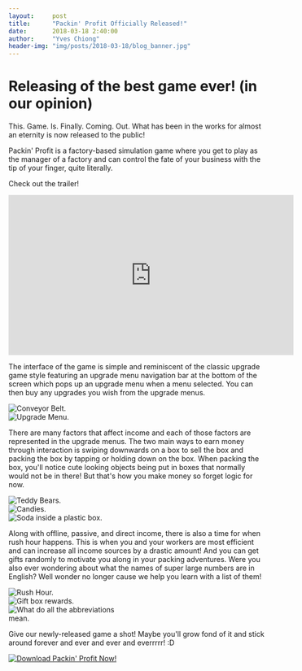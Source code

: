 ```yaml
---
layout:     post
title:      "Packin' Profit Officially Released!"
date:       2018-03-18 2:40:00
author:     "Yves Chiong"
header-img: "img/posts/2018-03-18/blog_banner.jpg"
---
```


# Releasing of the best game ever! (in our opinion) #

This. Game. Is. Finally. Coming. Out. What has been in the works for almost an eternity is now released to the public!

Packin' Profit is a factory-based simulation game where you get to play as the manager of a factory and can control the fate of your business with the tip of your finger, quite literally.

Check out the trailer!
<iframe width="560" height="315" src="https://www.youtube.com/embed/Bbi1e4r8i4I" frameborder="0" allow="autoplay; encrypted-media" allowfullscreen></iframe>

The interface of the game is simple and reminiscent of the classic upgrade game style featuring an upgrade menu navigation bar at the bottom of the screen which pops up an upgrade menu when a menu selected.
You can then buy any upgrades you wish from the upgrade menus.

<div class="flexbox-container">
    <div class="card-shadow flexbox-item" style="max-width: 240px">
        <img src="/img/posts/2018-03-18/screenshot_1.png" alt="Conveyor Belt.">
    </div>
    <div class="card-shadow flexbox-item" style="max-width: 240px">
        <img src="/img/posts/2018-03-18/screenshot_2.png" alt="Upgrade Menu.">
    </div>
</div>

There are many factors that affect income and each of those factors are represented in the upgrade menus.
The two main ways to earn money through interaction is swiping downwards on a box to sell the box and packing the box by tapping or holding
down on the box. When packing the box, you'll notice cute looking objects being put in boxes that normally would not be in there! But that's how you make money so forget logic for now.

<div class="flexbox-container">
    <div class="card-shadow flexbox-item" style="max-width: 240px">
        <img src="/img/posts/2018-03-18/screenshot_3.png" alt="Teddy Bears.">
    </div>
    <div class="card-shadow flexbox-item" style="max-width: 240px">
        <img src="/img/posts/2018-03-18/screenshot_5.png" alt="Candies.">
    </div>
    <div class="card-shadow flexbox-item" style="max-width: 240px">
        <img src="/img/posts/2018-03-18/screenshot_6.png" alt="Soda inside a plastic box.">
    </div>
</div>

Along with offline, passive, and direct income, there is also a time for when rush hour happens. This is when you and your workers are most efficient and can increase all income sources by a drastic amount!
And you can get gifts randomly to motivate you along in your packing adventures. Were you also ever wondering about what the names of super large numbers are in English? Well wonder no longer cause we help you
learn with a list of them!

<div class="flexbox-container">
    <div class="card-shadow flexbox-item" style="max-width: 240px">
        <img src="/img/posts/2018-03-18/screenshot_4.png" alt="Rush Hour.">
    </div>
    <div class="card-shadow flexbox-item" style="max-width: 240px">
        <img src="/img/posts/2018-03-18/screenshot_7.png" alt="Gift box rewards.">
    </div>
    <div class="card-shadow flexbox-item" style="max-width: 240px">
        <img src="/img/posts/2018-03-18/screenshot_8.png" alt="What do all the abbreviations mean.">
    </div>
</div>

Give our newly-released game a shot! Maybe you'll grow fond of it and stick around forever and ever and ever and everrrrr! :D

<a href="https://play.google.com/store/apps/details?id=com.milkdroplet.packinprofit" target="_blank">
    <img class="center-block card-shadow" src="/img/games/packin-profit/cta_banner.jpg" alt="Download Packin' Profit Now!">
</a>